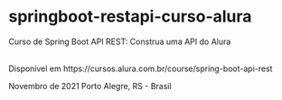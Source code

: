 # springboot-restapi-curso-alura
Curso de Spring Boot API REST: Construa uma API do Alura

<br>
Disponível em https://cursos.alura.com.br/course/spring-boot-api-rest


Novembro de 2021
Porto Alegre, RS - Brasil
